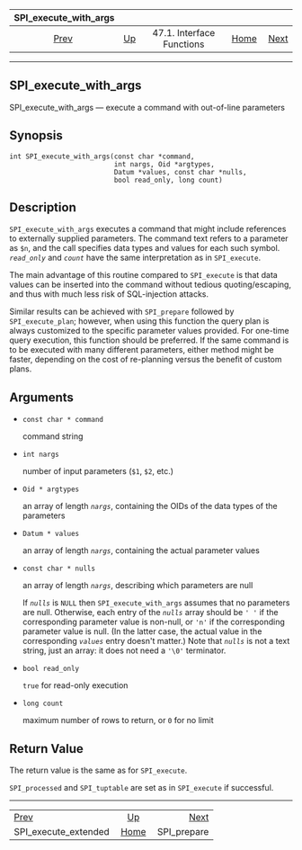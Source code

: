 <!--?xml version="1.0" encoding="UTF-8" standalone="no"?-->

|                    SPI\_execute\_with\_args                   |                                                      |                           |                                                       |                                             |
| :-----------------------------------------------------------: | :--------------------------------------------------- | :-----------------------: | ----------------------------------------------------: | ------------------------------------------: |
| [Prev](spi-spi-execute-extended.html "SPI_execute_extended")  | [Up](spi-interface.html "47.1. Interface Functions") | 47.1. Interface Functions | [Home](index.html "PostgreSQL 17devel Documentation") |  [Next](spi-spi-prepare.html "SPI_prepare") |

***

## SPI\_execute\_with\_args

SPI\_execute\_with\_args — execute a command with out-of-line parameters

## Synopsis

    int SPI_execute_with_args(const char *command,
                              int nargs, Oid *argtypes,
                              Datum *values, const char *nulls,
                              bool read_only, long count)

## Description

`SPI_execute_with_args` executes a command that might include references to externally supplied parameters. The command text refers to a parameter as `$n`, and the call specifies data types and values for each such symbol. *`read_only`* and *`count`* have the same interpretation as in `SPI_execute`.

The main advantage of this routine compared to `SPI_execute` is that data values can be inserted into the command without tedious quoting/escaping, and thus with much less risk of SQL-injection attacks.

Similar results can be achieved with `SPI_prepare` followed by `SPI_execute_plan`; however, when using this function the query plan is always customized to the specific parameter values provided. For one-time query execution, this function should be preferred. If the same command is to be executed with many different parameters, either method might be faster, depending on the cost of re-planning versus the benefit of custom plans.

## Arguments

* `const char * command`

    command string

* `int nargs`

    number of input parameters (`$1`, `$2`, etc.)

* `Oid * argtypes`

    an array of length *`nargs`*, containing the OIDs of the data types of the parameters

* `Datum * values`

    an array of length *`nargs`*, containing the actual parameter values

* `const char * nulls`

    an array of length *`nargs`*, describing which parameters are null

    If *`nulls`* is `NULL` then `SPI_execute_with_args` assumes that no parameters are null. Otherwise, each entry of the *`nulls`* array should be `' '` if the corresponding parameter value is non-null, or `'n'` if the corresponding parameter value is null. (In the latter case, the actual value in the corresponding *`values`* entry doesn't matter.) Note that *`nulls`* is not a text string, just an array: it does not need a `'\0'` terminator.

* `bool read_only`

    `true` for read-only execution

* `long count`

    maximum number of rows to return, or `0` for no limit

## Return Value

The return value is the same as for `SPI_execute`.

`SPI_processed` and `SPI_tuptable` are set as in `SPI_execute` if successful.

***

|                                                               |                                                       |                                             |
| :------------------------------------------------------------ | :---------------------------------------------------: | ------------------------------------------: |
| [Prev](spi-spi-execute-extended.html "SPI_execute_extended")  |  [Up](spi-interface.html "47.1. Interface Functions") |  [Next](spi-spi-prepare.html "SPI_prepare") |
| SPI\_execute\_extended                                        | [Home](index.html "PostgreSQL 17devel Documentation") |                                SPI\_prepare |
